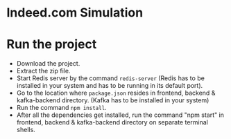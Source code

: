 # Indeed.com Simulation

# Run the project
- Download the project.
- Extract the zip file.
- Start Redis server by the command `redis-server` (Redis has to be installed in your system and has to be running in its default port).
- Go to the location where `package.json` resides in frontend, backend & kafka-backend directory. (Kafka has to be installed in your system)
- Run the command `npm install`.
- After all the dependencies get installed, run the command "npm start" in frontend, backend & kafka-backend directory on separate terminal shells.
